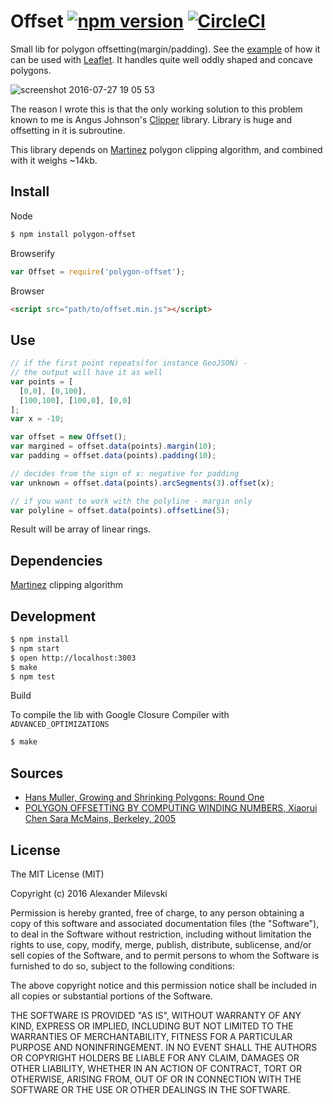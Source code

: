# Offset [![npm version](https://badge.fury.io/js/polygon-offset.svg)](https://badge.fury.io/js/polygon-offset) [![CircleCI](https://circleci.com/gh/w8r/polygon-offset.svg?style=shield)](https://circleci.com/gh/w8r/polygon-offset)

Small lib for polygon offsetting(margin/padding). See the [example](http://w8r.github.io/polygon-offset) of how it can be used with [Leaflet](http://leafletjs.com). It handles quite well oddly shaped and concave polygons.

![screenshot 2016-07-27 19 05 53](https://cloud.githubusercontent.com/assets/26884/17184701/f2caf18c-542d-11e6-8cab-a63aee43aac8.png)

The reason I wrote this is that the only working solution to this problem known to me is Angus Johnson's [Clipper](http://www.angusj.com/delphi/clipper.php) library. Library is huge and offsetting in it is subroutine.

This library depends on [Martinez](http://github.com/w8r/martinez/) polygon clipping algorithm, and combined with it weighs ~14kb.

## Install

Node

```bash
$ npm install polygon-offset
```

Browserify
```js
var Offset = require('polygon-offset');
```

Browser

```html
<script src="path/to/offset.min.js"></script>
```

## Use

```js
// if the first point repeats(for instance GeoJSON) -
// the output will have it as well
var points = [
  [0,0], [0,100],
  [100,100], [100,0], [0,0]
];
var x = -10;

var offset = new Offset();
var margined = offset.data(points).margin(10);
var padding = offset.data(points).padding(10);

// decides from the sign of x: negative for padding
var unknown = offset.data(points).arcSegments(3).offset(x);

// if you want to work with the polyline - margin only
var polyline = offset.data(points).offsetLine(5);

```

Result will be array of linear rings.

## Dependencies

[Martinez](https://github.com/w8r/martinez/) clipping algorithm

## Development

```bash
$ npm install
$ npm start
$ open http://localhost:3003
$ make
$ npm test
```

Build

To compile the lib with Google Closure Compiler with `ADVANCED_OPTIMIZATIONS`

```bash
$ make
```

## Sources

* [Hans Muller, Growing and Shrinking Polygons: Round One](http://codepen.io/HansMuller/pen/lDfzt/)
* [POLYGON OFFSETTING BY COMPUTING WINDING NUMBERS, Xiaorui Chen Sara McMains, Berkeley, 2005](http://www.me.berkeley.edu/~mcmains/pubs/DAC05OffsetPolygon.pdf)

## License

The MIT License (MIT)

Copyright (c) 2016 Alexander Milevski

Permission is hereby granted, free of charge, to any person obtaining a copy of
this software and associated documentation files (the "Software"), to deal in
the Software without restriction, including without limitation the rights to
use, copy, modify, merge, publish, distribute, sublicense, and/or sell copies of
the Software, and to permit persons to whom the Software is furnished to do so,
subject to the following conditions:

The above copyright notice and this permission notice shall be included in all
copies or substantial portions of the Software.

THE SOFTWARE IS PROVIDED "AS IS", WITHOUT WARRANTY OF ANY KIND, EXPRESS OR
IMPLIED, INCLUDING BUT NOT LIMITED TO THE WARRANTIES OF MERCHANTABILITY, FITNESS
FOR A PARTICULAR PURPOSE AND NONINFRINGEMENT. IN NO EVENT SHALL THE AUTHORS OR
COPYRIGHT HOLDERS BE LIABLE FOR ANY CLAIM, DAMAGES OR OTHER LIABILITY, WHETHER
IN AN ACTION OF CONTRACT, TORT OR OTHERWISE, ARISING FROM, OUT OF OR IN
CONNECTION WITH THE SOFTWARE OR THE USE OR OTHER DEALINGS IN THE SOFTWARE.
